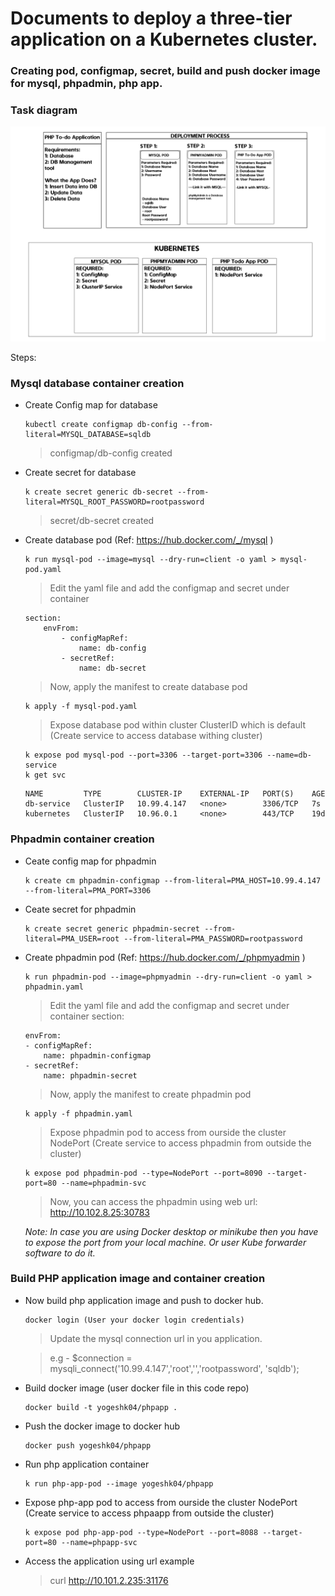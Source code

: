 # Documents to deploy a three-tier application on a Kubernetes cluster.

### Creating pod, configmap, secret, build and push docker image for mysql, phpadmin, php app.

### Task diagram
![Tasks](./todoapp.png)

Steps:

### **Mysql database container creation**
- Create Config map for database
    ```
    kubectl create configmap db-config --from-literal=MYSQL_DATABASE=sqldb
    ```
    > configmap/db-config created

- Create secret for database
    ```
    k create secret generic db-secret --from-literal=MYSQL_ROOT_PASSWORD=rootpassword
    ```
    > secret/db-secret created

- Create database pod (Ref: https://hub.docker.com/_/mysql )
    ```
    k run mysql-pod --image=mysql --dry-run=client -o yaml > mysql-pod.yaml
    ```
    > Edit the yaml file and add the configmap and secret under container 
    ```
    section:
        envFrom:
            - configMapRef:
                name: db-config
            - secretRef:
                name: db-secret
    ```
    > Now, apply the manifest to create database pod
    ```
    k apply -f mysql-pod.yaml
    ```
    > Expose database pod within cluster ClusterID which is default (Create service to access database withing cluster)

    ```
    k expose pod mysql-pod --port=3306 --target-port=3306 --name=db-service
    k get svc
    ```
    ```
    NAME         TYPE        CLUSTER-IP    EXTERNAL-IP   PORT(S)    AGE
    db-service   ClusterIP   10.99.4.147   <none>        3306/TCP   7s
    kubernetes   ClusterIP   10.96.0.1     <none>        443/TCP    19d
    ```

### **Phpadmin container creation**
- Ceate config map for phpadmin
    ```
    k create cm phpadmin-configmap --from-literal=PMA_HOST=10.99.4.147 --from-literal=PMA_PORT=3306
    ```

- Ceate secret for phpadmin
    ```
    k create secret generic phpadmin-secret --from-literal=PMA_USER=root --from-literal=PMA_PASSWORD=rootpassword
    ```

- Create phpadmin pod (Ref: https://hub.docker.com/_/phpmyadmin )
    ```
    k run phpadmin-pod --image=phpmyadmin --dry-run=client -o yaml > phpadmin.yaml
    ```

    > Edit the yaml file and add the configmap and secret under container section:
    ```
    envFrom:
    - configMapRef:
        name: phpadmin-configmap
    - secretRef:
        name: phpadmin-secret
    ```

    >Now, apply the manifest to create phpadmin pod
    ```
    k apply -f phpadmin.yaml
    ```


    >Expose phpadmin pod to access from ourside the cluster NodePort (Create service to access phpadmin from outside the cluster)
    ```
    k expose pod phpadmin-pod --type=NodePort --port=8090 --target-port=80 --name=phpadmin-svc
    ```
    
    >Now, you can access the phpadmin using web url: http://10.102.8.25:30783

    _Note: In case you are using Docker desktop or minikube then you have to expose the port from your local machine. Or user Kube forwarder software to do it._
    
### **Build PHP application image and container creation**

- Now build php application image and push to docker hub. 
    ```
    docker login (User your docker login credentials)
    ```
    >Update the mysql connection url in you application.
    
    >e.g - $connection = mysqli_connect('10.99.4.147','root','','rootpassword', 'sqldb');

- Build docker image (user docker file in this code repo)
    ```
    docker build -t yogeshk04/phpapp .
    ```

- Push the docker image to docker hub
    ```
    docker push yogeshk04/phpapp
    ```

- Run php application container
    ```
    k run php-app-pod --image yogeshk04/phpapp
    ```
- Expose php-app pod to access from ourside the cluster NodePort (Create service to access phpaapp from outside the cluster)
    ```
    k expose pod php-app-pod --type=NodePort --port=8088 --target-port=80 --name=phpapp-svc
    ```
- Access the application using url example
    > curl http://10.101.2.235:31176
